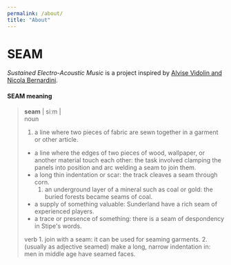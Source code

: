 ```yaml
---
permalink: /about/
title: "About"
---
```


# SEAM

_Sustained Electro-Acoustic Music_ is a project inspired by [Alvise Vidolin and Nicola Bernardini](https://www.academia.edu/16348988/Sustainable_live_electro-acoustic_music).

#### SEAM meaning

> **seam** \| siːm \|  
> noun  
> 1. a line where two pieces of fabric are sewn together in a garment or other article.
>
> * a line where the edges of two pieces of wood, wallpaper, or another material touch each other: the task involved clamping the panels into position and arc welding a seam to join them.
> * a long thin indentation or scar: the track cleaves a seam through corn.
>   1. an underground layer of a mineral such as coal or gold: the buried forests became seams of coal.
> * a supply of something valuable: Sunderland have a rich seam of experienced players.
> * a trace or presence of something: there is a seam of despondency in Stipe's words.    
>
> verb 1. join with a seam: it can be used for seaming garments. 2. \(usually as adjective seamed\) make a long, narrow indentation in: men in middle age have seamed faces.
